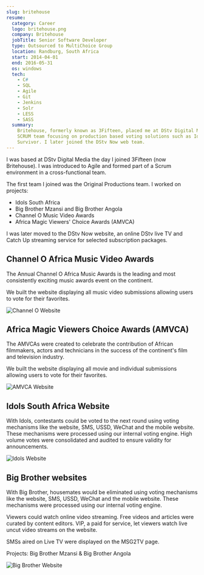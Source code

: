 ```yaml
---
slug: britehouse
resume:
  category: Career
  logo: britehouse.png
  company: Britehouse
  jobTitle: Senior Software Developer
  type: Outsourced to MultiChoice Group
  location: Randburg, South Africa
  start: 2014-04-01
  end: 2016-05-31
  os: windows
  tech:
    - C#
    - SQL
    - Agile
    - Git
    - Jenkins
    - Solr
    - LESS
    - SASS
  summary:
    Britehouse, formerly known as 3Fifteen, placed me at DStv Digital Media. I joined an Agile
    SCRUM team focusing on production based voting solutions such as Idols, Big Brother and
    Survivor. I later joined the DStv Now web team.
---
```


I was based at DStv Digital Media the day I joined 3Fifteen (now Britehouse). I was introduced to Agile and formed part of a Scrum environment in a cross-functional team.

The first team I joined was the Original Productions team. I worked on projects:

- Idols South Africa
- Big Brother Mzansi and Big Brother Angola
- Channel O Music Video Awards
- Africa Magic Viewers' Choice Awards (AMVCA)

I was later moved to the DStv Now website, an online DStv live TV and Catch Up streaming service for selected subscription packages.

## Channel O Africa Music Video Awards

The Annual Channel O Africa Music Awards is the leading and most consistently exciting music awards event on the continent.

We built the website displaying all music video submissions allowing users to vote for their favorites.

![Channel O Website](https://media-exp2.licdn.com/dms/image/C4E2DAQFALPTqVuCBbA/profile-treasury-image-shrink_800_800/0/1597110309320?e=1654873200&v=beta&t=aRYttGlPxiV9yZb9NPTWZqvFLoNwL2hIGp8MkaEe7Xg 'Channel O Website')

## Africa Magic Viewers Choice Awards (AMVCA)

The AMVCAs were created to celebrate the contribution of African filmmakers, actors and technicians in the success of the continent's film and television industry.

We built the website displaying all movie and individual submissions allowing users to vote for their favorites.

![AMVCA Website](https://media-exp2.licdn.com/dms/image/C4E2DAQFu1ATOlseLpg/profile-treasury-image-shrink_800_800/0/1602150356342?e=1654873200&v=beta&t=zH1ZUoLO9UfXfc4o9sRwB8-yXuFOeh9AzmdUkjwoUtc 'AMVCA Website')

## Idols South Africa Website

With Idols, contestants could be voted to the next round using voting mechanisms like the website, SMS, USSD, WeChat and the mobile website. These mechanisms were processed using our internal voting engine. High volume votes were consolidated and audited to ensure validity for announcements.

![Idols Website](https://media-exp2.licdn.com/dms/image/C4E2DAQGMu-Mws1kIAA/profile-treasury-image-shrink_800_800/0/1602262537955?e=1654873200&v=beta&t=t13PqhiO4tWqock_mYQqeeLg5lUyGNvWoXJ3z1Dgsa8 'Idols Website')

## Big Brother websites

With Big Brother, housemates would be eliminated using voting mechanisms like the website, SMS, USSD, WeChat and the mobile website. These mechanisms were processed using our internal voting engine.

Viewers could watch online video streaming. Free videos and articles were curated by content editors. VIP, a paid for service, let viewers watch live uncut video streams on the website.

SMSs aired on Live TV were displayed on the MSG2TV page.

Projects: Big Brother Mzansi & Big Brother Angola

![Big Brother Website](https://media-exp2.licdn.com/dms/image/C4E2DAQEzh7DaZffmgw/profile-treasury-image-shrink_800_800/0/1602149326236?e=1654873200&v=beta&t=eeSbf5vutEivGCt4zyBRztrKurNexesV-Z2wMz5_8Po 'Big Brother Website')
